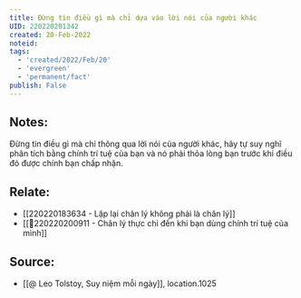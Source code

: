 ```yaml
---
title: Đừng tin điều gì mà chỉ dựa vào lời nói của người khác
UID: 220220201342
created: 20-Feb-2022
noteid:
tags:
  - 'created/2022/Feb/20'
  - 'evergreen'
  - 'permanent/fact'
publish: False
---
```

## Notes:
Đừng tin điều gì mà chỉ thông qua lời nói của người khác, hãy tự suy nghĩ phân tích bằng chính trí tuệ của bạn và nó phải thỏa lòng bạn trước khi điều đó được chính bạn chấp nhận.

## Relate:
- [[220220183634 - Lặp lại chân lý không phải là chân lý]]
- [[💬220220200911 - Chân lý thực chỉ đến khi bạn dùng chính trí tuệ của mình]]

## Source:
- [[@ Leo Tolstoy, Suy niệm mỗi ngày]], location.1025



